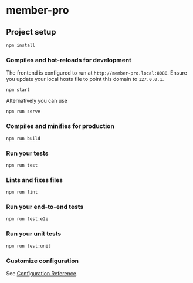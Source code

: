 # member-pro

## Project setup
```
npm install
```

### Compiles and hot-reloads for development

The frontend is configured to run at `http://member-pro.local:8080`. Ensure you update your local hosts file 
to point this domain to `127.0.0.1`.

```
npm start
```

Alternatively you can use
```
npm run serve
```

### Compiles and minifies for production
```
npm run build
```

### Run your tests
```
npm run test
```

### Lints and fixes files
```
npm run lint
```

### Run your end-to-end tests
```
npm run test:e2e
```

### Run your unit tests
```
npm run test:unit
```

### Customize configuration
See [Configuration Reference](https://cli.vuejs.org/config/).
